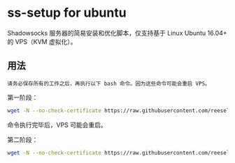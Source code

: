 # ss-setup for ubuntu

Shadowsocks 服务器的简易安装和优化脚本，仅支持基于 Linux Ubuntu 16.04+ 的 VPS（KVM 虚拟化）。

## 用法

```请务必保存所有的工作之后，再执行以下 bash 命令。因为这些命令可能会重启 VPS。```

第一阶段：

```bash
wget -N --no-check-certificate https://raw.githubusercontent.com/reeselaye/ss-setup_debian_ubuntu/master/setup-1.sh && bash setup-1.sh
```

命令执行完毕后，VPS 可能会重启。

第二阶段：

```bash
wget -N --no-check-certificate https://raw.githubusercontent.com/reeselaye/ss-setup_debian_ubuntu/master/setup-2.sh && bash setup-2.sh
```
